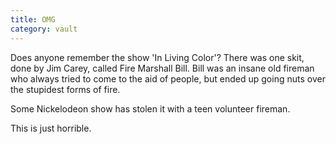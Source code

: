 ```yaml
---
title: OMG
category: vault
---
```


Does anyone remember the show 'In Living Color'? There was one skit, done by
Jim Carey, called Fire Marshall Bill. Bill was an insane old fireman who
always tried to come to the aid of people, but ended up going nuts over the
stupidest forms of fire.

Some Nickelodeon show has stolen it with a teen volunteer fireman.

This is just horrible.
